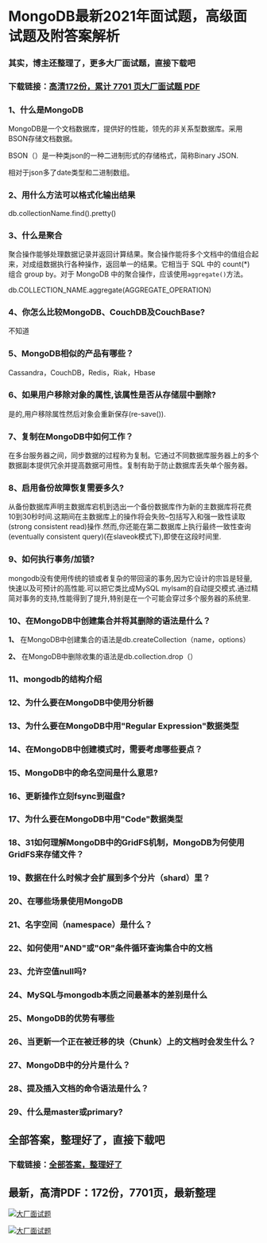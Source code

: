 # MongoDB最新2021年面试题，高级面试题及附答案解析

### 其实，博主还整理了，更多大厂面试题，直接下载吧

### 下载链接：[高清172份，累计 7701 页大厂面试题  PDF](https://github.com/souyunku/DevBooks/blob/master/docs/index.md)



### 1、什么是MongoDB

MongoDB是一个文档数据库，提供好的性能，领先的非关系型数据库。采用BSON存储文档数据。

BSON（）是一种类json的一种二进制形式的存储格式，简称Binary JSON.

相对于json多了date类型和二进制数组。


### 2、用什么方法可以格式化输出结果

db.collectionName.find().pretty()


### 3、什么是聚合

聚合操作能够处理数据记录并返回计算结果。聚合操作能将多个文档中的值组合起来，对成组数据执行各种操作，返回单一的结果。它相当于 SQL 中的 count(*) 组合 group by。对于 MongoDB 中的聚合操作，应该使用`aggregate()`方法。

db.COLLECTION_NAME.aggregate(AGGREGATE_OPERATION)


### 4、你怎么比较MongoDB、CouchDB及CouchBase?

不知道


### 5、MongoDB相似的产品有哪些？

Cassandra，CouchDB，Redis，Riak，Hbase



### 6、如果用户移除对象的属性,该属性是否从存储层中删除?

是的,用户移除属性然后对象会重新保存(re-save()).


### 7、复制在MongoDB中如何工作？

在多台服务器之间，同步数据的过程称为复制。它通过不同数据库服务器上的多个数据副本提供冗余并提高数据可用性。复制有助于防止数据库丢失单个服务器。


### 8、启用备份故障恢复需要多久?

从备份数据库声明主数据库宕机到选出一个备份数据库作为新的主数据库将花费10到30秒时间.这期间在主数据库上的操作将会失败–包括写入和强一致性读取(strong consistent read)操作.然而,你还能在第二数据库上执行最终一致性查询(eventually consistent query)(在slaveok模式下),即使在这段时间里.


### 9、如何执行事务/加锁?

mongodb没有使用传统的锁或者复杂的带回滚的事务,因为它设计的宗旨是轻量,快速以及可预计的高性能.可以把它类比成MySQL mylsam的自动提交模式.通过精简对事务的支持,性能得到了提升,特别是在一个可能会穿过多个服务器的系统里.


### 10、在MongoDB中创建集合并将其删除的语法是什么？

**1、** 在MongoDB中创建集合的语法是db.createCollection（name，options）

**2、** 在MongoDB中删除收集的语法是db.collection.drop（）


### 11、mongodb的结构介绍
### 12、为什么要在MongoDB中使用分析器
### 13、为什么要在MongoDB中用"Regular Expression"数据类型
### 14、在MongoDB中创建模式时，需要考虑哪些要点？
### 15、MongoDB中的命名空间是什么意思?
### 16、更新操作立刻fsync到磁盘?
### 17、为什么要在MongoDB中用"Code"数据类型
### 18、31如何理解MongoDB中的GridFS机制，MongoDB为何使用GridFS来存储文件？
### 19、数据在什么时候才会扩展到多个分片（shard）里？
### 20、在哪些场景使用MongoDB
### 21、名字空间（namespace）是什么？
### 22、如何使用"AND"或"OR"条件循环查询集合中的文档
### 23、允许空值null吗?
### 24、MySQL与mongodb本质之间最基本的差别是什么
### 25、MongoDB的优势有哪些
### 26、当更新一个正在被迁移的块（Chunk）上的文档时会发生什么？
### 27、MongoDB中的分片是什么？
### 28、提及插入文档的命令语法是什么？
### 29、什么是master或primary?




## 全部答案，整理好了，直接下载吧

### 下载链接：[全部答案，整理好了](https://www.souyunku.com/wp-content/uploads/weixin/githup-weixin-2.png)




## 最新，高清PDF：172份，7701页，最新整理

[![大厂面试题](https://www.souyunku.com/wp-content/uploads/weixin/mst.png "架构师专栏")](https://www.souyunku.com/wp-content/uploads/weixin/githup-weixin.png "架构师专栏")

[![大厂面试题](https://www.souyunku.com/wp-content/uploads/weixin/githup-weixin.png "架构师专栏")](https://www.souyunku.com/wp-content/uploads/weixin/githup-weixin.png "架构师专栏")
